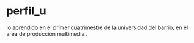 # perfil_u
lo aprendido en el primer cuatrimestre de la universidad del barrio, en el area de produccion multimedial.
